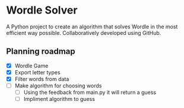 # Wordle Solver

A Python project to create an algorithm that solves Wordle in the most efficient way possible. Collaboratively developed using GitHub.

## Planning roadmap

- [x] Wordle Game
- [X] Export letter types
- [X] Filter words from data
- [ ] Make algorithm for choosing words
    - [ ] Using the feedback from main.py it will return a guess
    - [ ] Impliment algorithm to guess